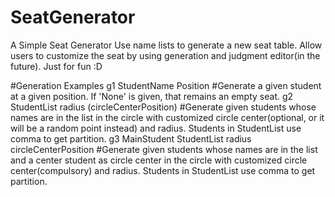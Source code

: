 # SeatGenerator
A Simple Seat Generator
Use name lists to generate a new seat table. Allow users to customize the seat by using generation and judgment editor(in the future).
Just for fun :D

#Generation Examples
g1 StudentName Position #Generate a given student at a given position. If 'None' is given, that remains an empty seat.
g2 StudentList radius (circleCenterPosition) #Generate given students whose names are in the list in the circle with customized circle center(optional, or it will be a random point instead) and radius. Students in StudentList use comma to get partition.
g3 MainStudent StudentList radius circleCenterPosition #Generate given students whose names are in the list and a center student as circle center in the circle with customized circle center(compulsory) and radius. Students in StudentList use comma to get partition.
